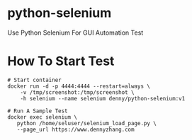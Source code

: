 # python-selenium
Use Python Selenium For GUI Automation Test

# How To Start Test
```
# Start container
docker run -d -p 4444:4444 --restart=always \
    -v /tmp/screenshot:/tmp/screenshot \
    -h selenium --name selenium denny/python-selenium:v1

# Run A Sample Test
docker exec selenium \
   python /home/seluser/selenium_load_page.py \
   --page_url https://www.dennyzhang.com
```
